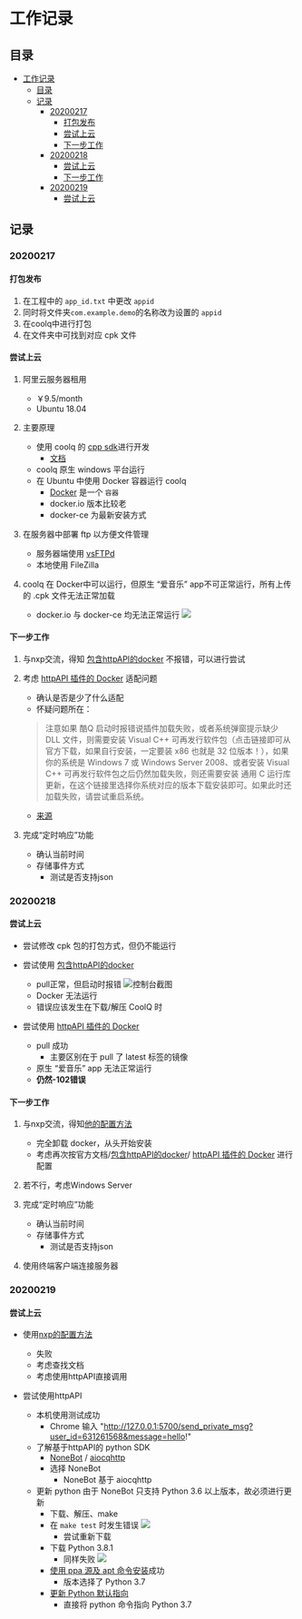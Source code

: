 # 工作记录

## 目录
<!-- @import "[TOC]" {cmd="toc" depthFrom=1 depthTo=6 orderedList=false} -->

<!-- code_chunk_output -->

- [工作记录](#工作记录)
  - [目录](#目录)
  - [记录](#记录)
    - [20200217](#20200217)
      - [打包发布](#打包发布)
      - [尝试上云](#尝试上云)
      - [下一步工作](#下一步工作)
    - [20200218](#20200218)
      - [尝试上云](#尝试上云-1)
      - [下一步工作](#下一步工作-1)
    - [20200219](#20200219)
      - [尝试上云](#尝试上云-2)

<!-- /code_chunk_output -->

## 记录

### 20200217

#### 打包发布

1. 在工程中的 `app_id.txt` 中更改 `appid`
2. 同时将文件夹`com.example.demo`的名称改为设置的 `appid`
3. 在coolq中进行打包
4. 在文件夹中可找到对应 cpk 文件

#### 尝试上云

1. 阿里云服务器租用
    * ￥9.5/month
    * Ubuntu 18.04

2. 主要原理
    * 使用 coolq 的 [cpp sdk](https://github.com/cqmoe/cqcppsdk)进行开发
        * [文档](https://cqcppsdk.cqp.moe/)
    * coolq 原生 windows 平台运行
    * 在 Ubuntu 中使用 Docker 容器运行 coolq
        * [Docker](https://yeasy.gitbooks.io/docker_practice/content/) 是一个 `容器`
        * docker.io 版本比较老
        * docker-ce 为最新安装方式

3. 在服务器中部署 ftp 以方便文件管理
    * 服务器端使用 [vsFTPd](https://www.jianshu.com/p/c8947a59c96a)
    * 本地使用 FileZilla

4. coolq 在 Docker中可以运行，但原生 “爱音乐” app不可正常运行，所有上传的 .cpk 文件无法正常加载
    * docker.io 与 docker-ce 均无法正常运行
![](./images/error1.png)

#### 下一步工作

1. 与nxp交流，得知 [包含httpAPI的docker](https://github.com/richardchien/cqhttp-docker) 不报错，可以进行尝试

2. 考虑 [httpAPI 插件的 Docker](https://cqhttp.cc/docs/4.14/#/Docker) 适配问题
    * 确认是否是少了什么适配
    * 怀疑问题所在：

    >注意如果 酷Q 启动时报错说插件加载失败，或者系统弹窗提示缺少 DLL 文件，则需要安装 Visual C++ 可再发行软件包（点击链接即可从官方下载，如果自行安装，一定要装 x86 也就是 32 位版本！），如果你的系统是 Windows 7 或 Windows Server 2008、或者安装 Visual C++ 可再发行软件包之后仍然加载失败，则还需要安装 通用 C 运行库更新，在这个链接里选择你系统对应的版本下载安装即可。如果此时还加载失败，请尝试重启系统。
    
    * [来源](https://cqhttp.cc/docs/4.14/#/?id=%E6%89%8B%E5%8A%A8%E5%AE%89%E8%A3%85)

3. 完成“定时响应”功能
    * 确认当前时间
    * 存储事件方式
        * 测试是否支持json

### 20200218

#### 尝试上云

* 尝试修改 cpk 包的打包方式，但仍不能运行

* 尝试使用 [包含httpAPI的docker](https://github.com/richardchien/cqhttp-docker)
    * pull正常，但启动时报错
    ![控制台截图](./images/error2.png)
    * Docker 无法运行
    * 错误应该发生在下载/解压 CoolQ 时
    
* 尝试使用 [httpAPI 插件的 Docker](https://cqhttp.cc/docs/4.14/#/Docker) 
    * pull 成功
        * 主要区别在于 pull 了 latest 标签的镜像
    * 原生 “爱音乐” app 无法正常运行
    * **仍然-102错误**

#### 下一步工作

1. 与nxp交流，得知[他的配置方法](https://github.com/dwxrycb123/AkinaChann)
    * 完全卸载 docker，从头开始安装
    * 考虑再次按官方文档/[包含httpAPI的docker](https://github.com/richardchien/cqhttp-docker)/ [httpAPI 插件的 Docker](https://cqhttp.cc/docs/4.14/#/Docker) 进行配置

2. 若不行，考虑Windows Server

3. 完成“定时响应”功能
    * 确认当前时间
    * 存储事件方式
        * 测试是否支持json

4. 使用终端客户端连接服务器

### 20200219

#### 尝试上云

* 使用[nxp的配置方法](https://github.com/dwxrycb123/AkinaChann)
    * 失败
    * 考虑查找文档
    * 考虑使用httpAPI直接调用

* 尝试使用httpAPI
    * 本机使用测试成功
        * Chrome 输入 "http://127.0.0.1:5700/send_private_msg?user_id=631261568&message=hello!"
    * 了解基于httpAPI的 python SDK
        * [NoneBot](https://github.com/richardchien/nonebot) / [aiocqhttp](https://github.com/cqmoe/python-aiocqhttp)
        * 选择 NoneBot 
            * NoneBot 基于 aiocqhttp
    * 更新 python
        由于 NoneBot 只支持 Python 3.6 以上版本，故必须进行更新
        * 下载、解压、make
        * 在 `make test` 时发生错误
            ![](./images/errorInPython1.png)
            * 尝试重新下载
        * 下载 Python 3.8.1
            * 同样失败
            ![](./images/errorInPython2.png)
        * [使用 ppa 源及 apt 命令安装](https://cloud.tencent.com/developer/article/1559355)成功
            * 版本选择了 Python 3.7
        * [更新 Python 默认指向](https://blog.csdn.net/u014775723/article/details/85213793)
            * 直接将 python 命令指向 Python 3.7
            
